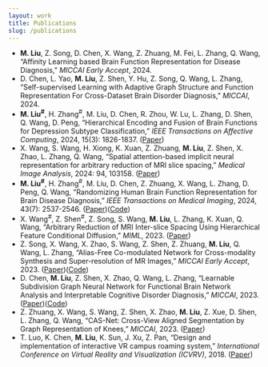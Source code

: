```yaml
---
layout: work
title: Publications
slug: /publications
---
```


- **M. Liu**, Z. Song, D. Chen, X. Wang, Z. Zhuang, M. Fei, L. Zhang, Q. Wang, “Affinity Learning based Brain Function Representation for Disease Diagnosis,” *MICCAI Early Accept*, 2024.
- D. Chen, L. Yao, **M. Liu**, Z. Shen, Y. Hu, Z. Song, Q. Wang, L. Zhang, “Self-supervised Learning with Adaptive Graph Structure and Function Representation For Cross-Dataset Brain Disorder Diagnosis,” *MICCAI*, 2024. 
- **M. Liu<sup>#</sup>**, H. Zhang<sup>#</sup>, M. Liu, D. Chen, R. Zhou, W. Lu, L. Zhang, D. Shen, Q. Wang, D. Peng, “Hierarchical Encoding and Fusion of Brain Functions for Depression Subtype Classification,” *IEEE Transactions on Affective Computing*, 2024, 15(3): 1826-1837. ([Paper](https://ieeexplore.ieee.org/abstract/document/10531005))
- X. Wang, S. Wang, H. Xiong, K. Xuan, Z. Zhuang, **M. Liu**, Z. Shen, X. Zhao, L. Zhang, Q. Wang, “Spatial attention-based implicit neural representation for arbitrary reduction of MRI slice spacing,” *Medical Image Analysis*, 2024: 94, 103158. ([Paper](https://www.sciencedirect.com/science/article/pii/S1361841524000835))
- **M. Liu<sup>#</sup>**, H. Zhang<sup>#</sup>, M. Liu, D. Chen, Z. Zhuang, X. Wang, L. Zhang, D. Peng, Q. Wang, “Randomizing Human Brain Function Representation for Brain Disease Diagnosis,” *IEEE Transactions on Medical Imaging*, 2024, 43(7): 2537-2546. ([Paper](https://ieeexplore.ieee.org/abstract/document/10440630))([Code](https://github.com/mjliu2020/RandomFR))
- X. Wang<sup>#</sup>, Z. Shen<sup>#</sup>, Z. Song, S. Wang, **M. Liu**, L. Zhang, K. Xuan, Q. Wang, “Arbitrary Reduction of MRI Inter-slice Spacing Using Hierarchical Feature Conditional Diffusion,” *MIML*, 2023. ([Paper](https://link.springer.com/chapter/10.1007/978-3-031-45673-2_3)) 
- Z. Song, X. Wang, X. Zhao, S. Wang, Z. Shen, Z. Zhuang, **M. Liu**, Q. Wang, L. Zhang, “Alias-Free Co-modulated Network for Cross-modality Synthesis and Super-resolution of MR Images,” *MICCAI Early Accept*, 2023. ([Paper](https://link.springer.com/chapter/10.1007/978-3-031-43999-5_7))([Code](https://github.com/zhiyuns/AFCM))
- D. Chen, **M. Liu**, Z. Shen, X. Zhao, Q. Wang, L. Zhang, “Learnable Subdivision Graph Neural Network for Functional Brain Network Analysis and Interpretable Cognitive Disorder Diagnosis,” *MICCAI*, 2023. ([Paper](https://link.springer.com/chapter/10.1007/978-3-031-43993-3_6))([Code](https://github.com/haijunkenan/LSGNN))
- Z. Zhuang, X. Wang, S. Wang, Z. Shen, X. Zhao, **M. Liu**, Z. Xue, D. Shen, L. Zhang, Q. Wang, “CAS-Net: Cross-View Aligned Segmentation by Graph Representation of Knees,” *MICCAI*, 2023. ([Paper](https://link.springer.com/chapter/10.1007/978-3-031-43901-8_11))
- T. Luo, K. Chen, **M. Liu**, K. Sun, J. Xu, Z. Pan, “Design and implementation of interactive VR campus roaming system,” *International Conference on Virtual Reality and Visualization (ICVRV)*, 2018. ([Paper](https://ieeexplore.ieee.org/abstract/document/8711230))
